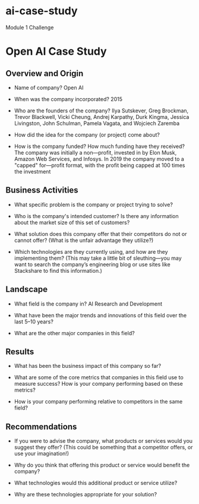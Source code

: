 # ai-case-study
Module 1 Challenge
# Open AI Case Study

## Overview and Origin

* Name of company?
Open AI

* When was the company incorporated?
2015

* Who are the founders of the company?
Ilya Sutskever, Greg Brockman, Trevor Blackwell, Vicki Cheung, Andrej Karpathy, Durk Kingma, Jessica Livingston, John Schulman, Pamela Vagata, and Wojciech Zaremba

* How did the idea for the company (or project) come about?

* How is the company funded? How much funding have they received?
The company was initially a non&mdash;profit, invested in by Elon Musk, Amazon Web Services, and Infosys.
In 2019 the company moved to a "capped" for&mdash;profit format, with the profit being capped at 100 times the investment 

## Business Activities

* What specific problem is the company or project trying to solve?

* Who is the company's intended customer? Is there any information about the market size of this set of customers?

* What solution does this company offer that their competitors do not or cannot offer? (What is the unfair advantage they utilize?)

* Which technologies are they currently using, and how are they implementing them? (This may take a little bit of sleuthing&mdash;you may want to search the company’s engineering blog or use sites like Stackshare to find this information.)

## Landscape

* What field is the company in?
AI Research and Development

* What have been the major trends and innovations of this field over the last 5&ndash;10 years?


* What are the other major companies in this field?

## Results

* What has been the business impact of this company so far?

* What are some of the core metrics that companies in this field use to measure success? How is your company performing based on these metrics?

* How is your company performing relative to competitors in the same field?

## Recommendations

* If you were to advise the company, what products or services would you suggest they offer? (This could be something that a competitor offers, or use your imagination!)

* Why do you think that offering this product or service would benefit the company?

* What technologies would this additional product or service utilize?

* Why are these technologies appropriate for your solution?